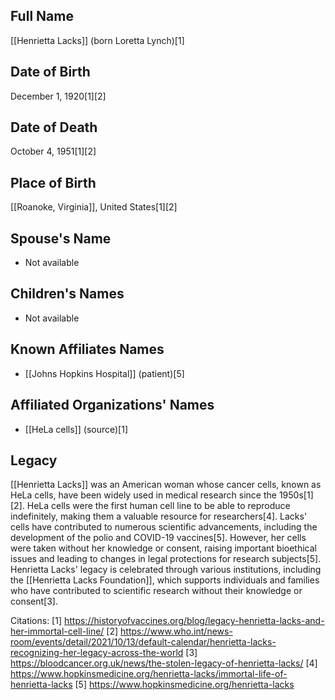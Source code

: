 ## Full Name
[[Henrietta Lacks]] (born Loretta Lynch)[1]

## Date of Birth
December 1, 1920[1][2]

## Date of Death
October 4, 1951[1][2]

## Place of Birth
[[Roanoke, Virginia]], United States[1][2]

## Spouse's Name
- Not available

## Children's Names
- Not available

## Known Affiliates Names
- [[Johns Hopkins Hospital]] (patient)[5]

## Affiliated Organizations' Names
- [[HeLa cells]] (source)[1]

## Legacy
[[Henrietta Lacks]] was an American woman whose cancer cells, known as HeLa cells, have been widely used in medical research since the 1950s[1][2]. HeLa cells were the first human cell line to be able to reproduce indefinitely, making them a valuable resource for researchers[4]. Lacks' cells have contributed to numerous scientific advancements, including the development of the polio and COVID-19 vaccines[5]. However, her cells were taken without her knowledge or consent, raising important bioethical issues and leading to changes in legal protections for research subjects[5]. Henrietta Lacks' legacy is celebrated through various institutions, including the [[Henrietta Lacks Foundation]], which supports individuals and families who have contributed to scientific research without their knowledge or consent[3].

Citations:
[1] https://historyofvaccines.org/blog/legacy-henrietta-lacks-and-her-immortal-cell-line/
[2] https://www.who.int/news-room/events/detail/2021/10/13/default-calendar/henrietta-lacks-recognizing-her-legacy-across-the-world
[3] https://bloodcancer.org.uk/news/the-stolen-legacy-of-henrietta-lacks/
[4] https://www.hopkinsmedicine.org/henrietta-lacks/immortal-life-of-henrietta-lacks
[5] https://www.hopkinsmedicine.org/henrietta-lacks